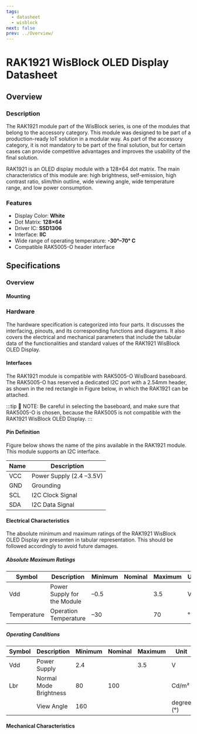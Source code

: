 ```yaml
---
tags:
  - datasheet
  - wisblock
next: false
prev: ../Overview/
---
```


# RAK1921 WisBlock OLED Display Datasheet

## Overview

### Description

The RAK1921 module part of the WisBlock series, is one of the modules that belong to the accessory category. This module was designed to be part of a production-ready IoT solution in a modular way. As part of the accessory category, it is not mandatory to be part of the final solution, but for certain cases can provide competitive advantages and improves the usability of the final solution. 

RAK1921 is an OLED display module with a 128×64 dot matrix. The main characteristics of this module are: high brightness, self-emission, high contrast ratio, slim/thin outline, wide viewing angle, wide temperature range, and low power consumption.


### Features

- Display Color: **White**
- Dot Matrix: **128×64**
- Driver IC: **SSD1306**
- Interface: **IIC**
- Wide range of operating temperature: **-30°–70° C**
- Compatible RAK5005-O header interface

## Specifications
### Overview
#### Mounting

### Hardware

The hardware specification is categorized into four parts. It discusses the interfacing, pinouts, and its corresponding functions and diagrams. It also covers the electrical and mechanical parameters that include the tabular data of the functionalities and standard values of the RAK1921 WisBlock OLED Display.


#### Interfaces

The RAK1921 module is compatible with RAK5005-O WisBoard baseboard. The RAK5005-O has reserved a dedicated I2C port with a 2.54mm header, as shown in the red rectangle in Figure below, in which the RAK1921 can be attached. 

<rk-img
  src="/assets/images/wisblock/rak1921/datasheet/interface.png"
  width="30%"
  caption="I2C pin header in the RAK5005-O"
/>



:::tip 📝 NOTE:
Be careful in selecting the baseboard, and make sure that RAK5005-O is chosen, because the RAK5005 is not compatible with the RAK1921 WisBlock OLED Display.
:::

#### Pin Definition

Figure below shows the name of the pins available in the RAK1921 module. This module supports an I2C interface.  

<rk-img
  src="/assets/images/wisblock/rak1921/datasheet/RAK1921-pin-definition.png"
  width="40%"
  caption="RAK1921 Pin Definition"
/>


| **Name** | **Description** | 
| ---- | ---- | 
| VCC | Power Supply (2.4 –3.5V) | 
| GND | Grounding | 
| SCL | I2C Clock Signal | 
| SDA | I2C Data Signal | 


#### Electrical Characteristics

The absolute minimum and maximum ratings of the RAK1921 WisBlock OLED Display are presenten in tabular representation. This should be followed accordingly to avoid future damages.

##### Absolute Maximum Ratings

| **Symbol** | **Description** | **Minimum** | **Nominal** | **Maximum** | **Unit** | 
| ---- | ---- | ---- | ---- | ---- | ---- | 
| Vdd | Power Supply for the Module | –0.5 |  | 3.5 | V | 
| Temperature | Operation Temperature | –30 |  | 70 | ° C | 


##### Operating Conditions

| **Symbol** | **Description** | **Minimum** | **Nominal** | **Maximum** | **Unit** | 
| ---- | ---- | ---- | ---- | ---- | ---- | 
| Vdd | Power Supply | 2.4 |  | 3.5 | V | 
| Lbr | Normal Mode Brightness | 80 | 100 |  | Cd/m² | 
|  | View Angle | 160 |  |  | degree (°) | 

#### Mechanical Characteristics


<rk-img
  src="/assets/images/wisblock/rak1921/datasheet/mechanical-dimensions.png"
  width="50%"
  caption="Mechanical Dimensions"
/>




